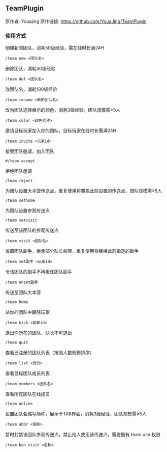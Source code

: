 ## TeamPlugin
原作者: Youajing
原作链接: https://github.com/YouaJing/TeamPlugin

### 使用方式
创建新的团队，消耗50级经验，需在线时长满24H
```
/team new <团队名>
```
删除团队，消耗30级经验
```
/team del <团队名> 
```
改团队名，消耗100级经验
```
/team rename <新的团队名> 
```
改为团队选择展示的颜色，消耗3级经验，团队规模需≥5人
```
/team color <颜色代称> 
```
邀请目标玩家加入你的团队，目标玩家在线时长需满24H
```
/team invite <玩家id> 
```
接受团队邀请，加入团队
```
#/team accept 
```
拒绝团队邀请
```
/team reject 
```
为团队设置大本营传送点，重复使用将覆盖此前设置的传送点，团队规模需≥5人
```
/team sethome 
```
为团队设置参观传送点
```
/team setvisit 
```
传送至该团队的参观传送点
```
/team visit <团队名> 
```
设置团队副手，继承部分队长权限，重复使用将替换此前指定的副手
```
/team set副手 <玩家id> 
```
令该团队的副手不再担任团队副手
```
/team unset副手 
```
传送至团队大本营
```
/team home 
```
从你的团队中踢除玩家
```
/team kick <玩家id> 
```
退出你所在的团队，队长不可退出
```
/team quit 
```
查看已注册的团队列表（按照人数规模排序）
```
/team list <页码> 
```
查看目标团队成员列表
```
/team members <团队名> 
```
查看所在团队在线成员
```
/team online 
```
设置团队名缩写简称，展示于TAB界面，消耗3级经验，团队规模需≥5人
```
/team abbr <简称> 
```
暂时封禁该团队参观传送点，禁止他人使用该传送点，需要拥有 team.use 权限
```
/team ban visit <名称> 
```

